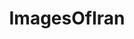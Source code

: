 ---
title: ImagesOfIran
crosslinks:
- iran
- pics
- OldSchoolCool
- EarthPorn
- iranian
- HistoryPorn
- funny
- ArtefactPorn
- HumanPorn
- MapPorn
- MyWallpaperClub
- imagesofnetwork
- travel
- CityPorn
- td_uncensored
- whatsthisplant
- BahaiHistory
- FiveYearsAgoOnReddit
- ArchitecturePorn
- woahdude
---